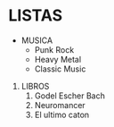 # LISTAS

* MUSICA
  * Punk Rock
  * Heavy Metal
  * Classic Music

1. LIBROS
   1. Godel Escher Bach
   2. Neuromancer
   3. El ultimo caton


